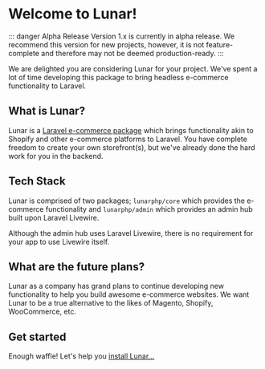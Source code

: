 # Welcome to Lunar!

::: danger Alpha Release
Version 1.x is currently in alpha release. We recommend this version for new projects, however, it is not 
feature-complete and therefore may not be deemed production-ready.
:::

We are delighted you are considering Lunar for your project. We've spent a lot of time developing this package to bring headless e-commerce functionality to Laravel.

## What is Lunar?

Lunar is a [Laravel e-commerce package](https://lunarphp.io/) which brings functionality akin to Shopify and other e-commerce platforms to Laravel. You have complete freedom to create your own storefront(s), but we've already done the hard work for you in the backend.

## Tech Stack

Lunar is comprised of two packages; `lunarphp/core` which provides the e-commerce functionality and `lunarphp/admin` which provides an admin hub built upon Laravel Livewire.

Although the admin hub uses Laravel Livewire, there is no requirement for your app to use Livewire itself.

## What are the future plans?

Lunar as a company has grand plans to continue developing new functionality to help you build awesome e-commerce websites. We want Lunar to be a true alternative to the likes of Magento, Shopify, WooCommerce, etc.

## Get started

Enough waffle! Let's help you [install Lunar...](/core/installation)
